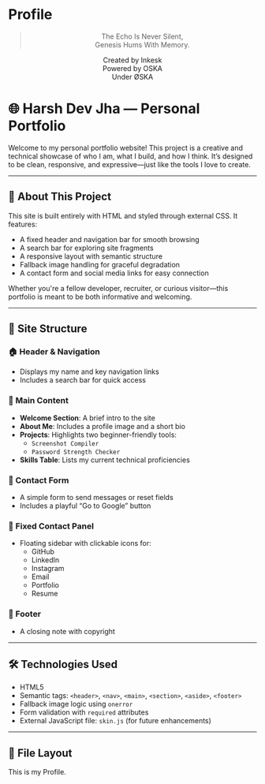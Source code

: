 # Profile
> <p align="center">The Echo Is Never Silent,<br>
> Genesis Hums With Memory.</p>

<p align="center">
Created by Inkesk<br>
Powered by OSKA<br>
Under ØSKA<br></p>



# 🌐 Harsh Dev Jha — Personal Portfolio

Welcome to my personal portfolio website! This project is a creative and technical showcase of who I am, what I build, and how I think. It’s designed to be clean, responsive, and expressive—just like the tools I love to create.

---

## 🧠 About This Project

This site is built entirely with HTML and styled through external CSS. It features:

- A fixed header and navigation bar for smooth browsing
- A search bar for exploring site fragments
- A responsive layout with semantic structure
- Fallback image handling for graceful degradation
- A contact form and social media links for easy connection

Whether you're a fellow developer, recruiter, or curious visitor—this portfolio is meant to be both informative and welcoming.

---

## 🧩 Site Structure

### 🏠 Header & Navigation
- Displays my name and key navigation links
- Includes a search bar for quick access

### 📜 Main Content
- **Welcome Section**: A brief intro to the site
- **About Me**: Includes a profile image and a short bio
- **Projects**: Highlights two beginner-friendly tools:
  - `Screenshot Compiler`
  - `Password Strength Checker`
- **Skills Table**: Lists my current technical proficiencies

### 🧾 Contact Form
- A simple form to send messages or reset fields
- Includes a playful “Go to Google” button

### 📌 Fixed Contact Panel
- Floating sidebar with clickable icons for:
  - GitHub
  - LinkedIn
  - Instagram
  - Email
  - Portfolio
  - Resume

### 🧙 Footer
- A closing note with copyright

---

## 🛠 Technologies Used

- HTML5
- Semantic tags: `<header>`, `<nav>`, `<main>`, `<section>`, `<aside>`, `<footer>`
- Fallback image logic using `onerror`
- Form validation with `required` attributes
- External JavaScript file: `skin.js` (for future enhancements)

---

## 📁 File Layout

This is my Profile.
